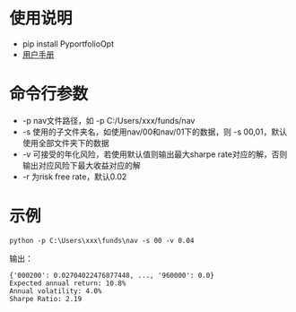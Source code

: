 # 使用说明
- pip install PyportfolioOpt
- [用户手册](https://pyportfolioopt.readthedocs.io/en/latest/index.html)

# 命令行参数
- -p nav文件路径，如 -p C:/Users/xxx/funds/nav
- -s 使用的子文件夹名，如使用nav/00和nav/01下的数据，则 -s 00,01，默认使用全部文件夹下的数据
- -v 可接受的年化风险，若使用默认值则输出最大sharpe rate对应的解，否则输出对应风险下最大收益对应的解
- -r 为risk free rate，默认0.02

# 示例
```
python -p C:\Users\xxx\funds\nav -s 00 -v 0.04
```
输出：
```
{'000200': 0.02704022476877448, ..., '960000': 0.0}
Expected annual return: 10.8%
Annual volatility: 4.0%
Sharpe Ratio: 2.19
```

